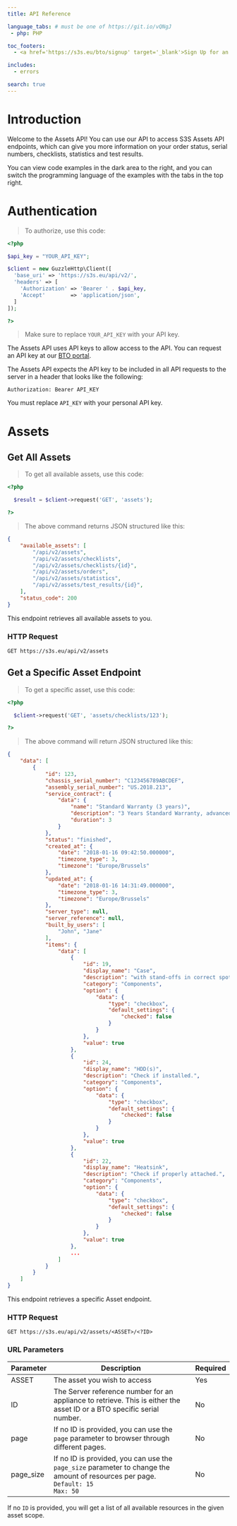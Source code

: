 ```yaml
---
title: API Reference

language_tabs: # must be one of https://git.io/vQNgJ
 - php: PHP

toc_footers:
  - <a href='https://s3s.eu/bto/signup' target='_blank'>Sign Up for an Assets API Key</a>

includes:
  - errors

search: true
---
```


# Introduction

Welcome to the Assets API! You can use our API to access S3S Assets API endpoints, which can give you more information on your order status, serial numbers, checklists, statistics and test results.

You can view code examples in the dark area to the right, and you can switch the programming language of the examples with the tabs in the top right.

# Authentication

> To authorize, use this code:

```php
<?php

$api_key = "YOUR_API_KEY";

$client = new GuzzleHttp\Client([
  'base_uri' => 'https://s3s.eu/api/v2/',
  'headers' => [
    'Authorization' => 'Bearer ' . $api_key,
    'Accept'        => 'application/json',
  ]
]);

?>
```

> Make sure to replace `YOUR_API_KEY` with your API key.

The Assets API uses API keys to allow access to the API. You can request an API key at our [BTO portal](https://s3s.eu/bto/signup).

The Assets API expects the API key to be included in all API requests to the server in a header that looks like the following:

`Authorization: Bearer API_KEY`

<aside class="notice">
You must replace <code>API_KEY</code> with your personal API key.
</aside>

# Assets
## Get All Assets

> To get all available assets, use this code:

```php
<?php

  $result = $client->request('GET', 'assets');

?>
```


> The above command returns JSON structured like this:

```json
{
    "available_assets": [
        "/api/v2/assets",
        "/api/v2/assets/checklists",
        "/api/v2/assets/checklists/{id}",
        "/api/v2/assets/orders",
        "/api/v2/assets/statistics",
        "/api/v2/assets/test_results/{id}",
    ],
    "status_code": 200
}
```

This endpoint retrieves all available assets to you.

### HTTP Request

`GET https://s3s.eu/api/v2/assets`

## Get a Specific Asset Endpoint

> To get a specific asset, use this code:

```php
<?php

  $client->request('GET', 'assets/checklists/123');

?>
```

> The above command will return JSON structured like this:

```json
{
    "data": [
        {
            "id": 123,
            "chassis_serial_number": "C123456789ABCDEF",
            "assembly_serial_number": "US.2018.213",
            "service_contract": {
                "data": {
                    "name": "Standard Warranty (3 years)",
                    "description": "3 Years Standard Warranty, advanced replacement is included.",
                    "duration": 3
                }
            },
            "status": "finished",
            "created_at": {
                "date": "2018-01-16 09:42:50.000000",
                "timezone_type": 3,
                "timezone": "Europe/Brussels"
            },
            "updated_at": {
                "date": "2018-01-16 14:31:49.000000",
                "timezone_type": 3,
                "timezone": "Europe/Brussels"
            },
            "server_type": null,
            "server_reference": null,
            "built_by_users": [
                "John", "Jane"
            ],
            "items": {
                "data": [
                    {
                        "id": 19,
                        "display_name": "Case",
                        "description": "with stand-offs in correct spot",
                        "category": "Components",
                        "option": {
                            "data": {
                                "type": "checkbox",
                                "default_settings": {
                                    "checked": false
                                }
                            }
                        },
                        "value": true
                    },
                    {
                        "id": 24,
                        "display_name": "HDD(s)",
                        "description": "Check if installed.",
                        "category": "Components",
                        "option": {
                            "data": {
                                "type": "checkbox",
                                "default_settings": {
                                    "checked": false
                                }
                            }
                        },
                        "value": true
                    },
                    {
                        "id": 22,
                        "display_name": "Heatsink",
                        "description": "Check if properly attached.",
                        "category": "Components",
                        "option": {
                            "data": {
                                "type": "checkbox",
                                "default_settings": {
                                    "checked": false
                                }
                            }
                        },
                        "value": true
                    },
                    ...
                ]
            }
        }
    ]
}
```

This endpoint retrieves a specific Asset endpoint.

### HTTP Request

`GET https://s3s.eu/api/v2/assets/<ASSET>/<?ID>`

### URL Parameters

Parameter | Description | Required
--------- | ----------- | -----------
ASSET | The asset you wish to access | Yes
ID | The Server reference number for an appliance to retrieve. This is either the asset ID or a BTO specific serial number. | No
page | If no ID is provided, you can use the `page` parameter to browser through different pages. | No
page_size | If no ID is provided, you can use the `page_size` parameter to change the amount of resources per page.<br>`Default: 15`<br>`Max: 50` | No

<aside class="notice">
  If no <code>ID</code> is provided, you will get a list of all available resources in the given asset scope.
</aside>